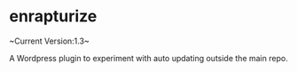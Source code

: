 enrapturize
===========

~Current Version:1.3~

A Wordpress plugin to experiment with auto updating outside the main repo.
